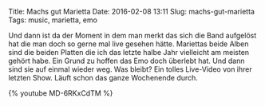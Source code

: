 Title: Machs gut Marietta
Date: 2016-02-08 13:11
Slug: machs-gut-marietta
Tags: music, marietta, emo

Und dann ist da der Moment in dem man merkt das sich die Band aufgelöst hat die man doch so gerne mal live gesehen hätte. Mariettas beide Alben sind die beiden Platten die ich das letzte halbe Jahr vielleicht am meisten gehört habe. Ein Grund zu hoffen das Emo doch überlebt hat. Und dann sind sie auf einmal wieder weg. Was bleibt? Ein tolles Live-Video von ihrer letzten Show. Läuft schon das ganze Wochenende durch.

{% youtube MD-6RKxCdTM %}
